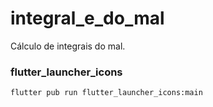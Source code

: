 # integral_e_do_mal

Cálculo de integrais do mal.

### flutter_launcher_icons

```bash
flutter pub run flutter_launcher_icons:main
```
